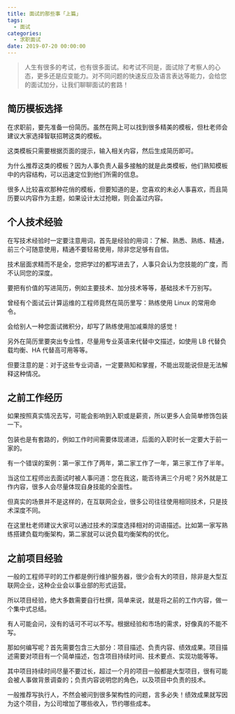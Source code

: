 ```yaml
---
title: 面试的那些事「上篇」
tags:
  - 面试
categories:
  - 求职面试
date: 2019-07-20 00:00:00
---
```


> 人生有很多的考试，也有很多面试。和考试不同是，面试除了考察人的心态，更多还是应变能力。对不同问题的快速反应及语言表达等能力，会给您的面试加分，让我们聊聊面试的套路！

<!-- more -->

## 简历模板选择

在求职前，要先准备一份简历。虽然在网上可以找到很多精美的模板，但杜老师会建议大家选择智联招聘这类的模板。

这类模板只需要根据页面的提示，输入相关内容，然后生成简历即可。

为什么推荐这类的模板？因为人事负责人最多接触的就是此类模板，他们熟知模板中的内容结构，可以迅速定位到他们所需的信息。

很多人比较喜欢那种花俏的模板，但要知道的是，您喜欢的未必人事喜欢，而且简历要以内容作为主题，如果设计太过抢眼，则会盖过内容。

## 个人技术经验

在写技术经验时一定要注意用词，首先是经验的用词：了解、熟悉、熟练、精通，前三个可随意使用，精通不要轻易使用，除非您足够有自信。

技术层面求精而不是全，您把学过的都写进去了，人事只会认为您技能的广度，而不认同您的深度。

要把有价值的写进简历，例如主要技术、加分技术等等，基础技术千万别写。

曾经有个面试云计算运维的工程师竟然在简历里写：熟练使用 Linux 的常用命令。

会给别人一种您面试微积分，却写了熟练使用加减乘除的感觉！

另外在简历里要突出专业性，尽量用专业英语来代替中文描述，如使用 LB 代替负载均衡、HA 代替高可用等等。

但要注意的是：对于这些专业词语，一定要熟知和掌握，不能出现能说但是无法解释这种情况。

## 之前工作经历

如果按照真实情况去写，可能会影响到入职或是薪资，所以更多人会简单修饰包装一下。

包装也是有套路的，例如工作时间需要体现递进，后面的入职时长一定要大于前一家的。

有一个错误的案例：第一家工作了两年，第二家工作了一年，第三家工作了半年。

当这位工程师出去面试时被人事问道：您在我这，能否待满三个月呢？另外就是工作内容，很多人会尽量体现自身技能的全面性。

但真实的场景并不是这样的，在互联网企业，很多公司往往使用相同技术，只是技术深度不同。

在这里杜老师建议大家可以通过技术的深度选择相对的词语描述。比如第一家写熟练搭建负载均衡架构，第二家就可以说负载均衡架构的优化。

## 之前项目经验

一般的工程师平时的工作都是例行维护服务器，很少会有大的项目，除非是大型互联网企业，这种企业会以事业部的形式运营。

所以项目经验，绝大多数需要自行杜撰，简单来说，就是将之前的工作内容，做一个集中式总结。

有人可能会问，没有的话可不可以不写。根据经验和市场的需求，好像真的不能不写。

那如何编写呢？首先需要包含三大部分：项目描述、负责内容、绩效成果。项目描述需要对项目有一个简单描述，包含项目持续时间、技术要点、实现功能等等。

其中项目持续时间尽量不要过长，超过一个月的项目一般都是大型项目，很有可能会被人事做背景调查的；负责内容说明您的角色，以及项目中负责的技术。

一般推荐写执行人，不然会被问到很多架构性的问题，言多必失！绩效成果就写因为这个项目，为公司增加了哪些收入，节约哪些成本。